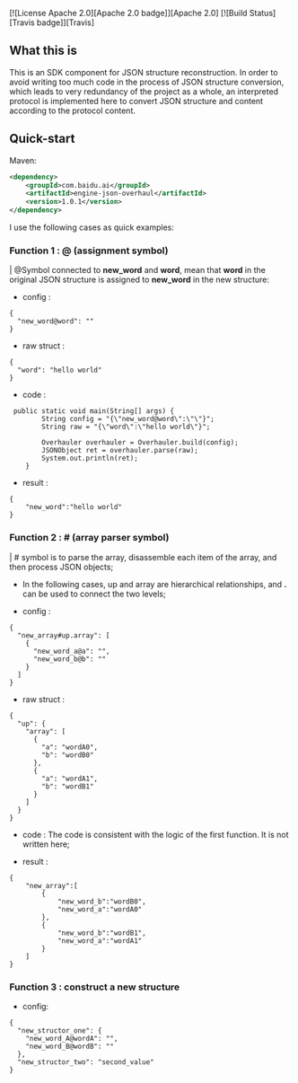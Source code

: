 [![License Apache 2.0][Apache 2.0 badge]][Apache 2.0]
[![Build Status][Travis badge]][Travis]

## What this is

This is an SDK component for JSON structure reconstruction. In order to avoid writing too much code in the process of JSON structure conversion, which leads to very redundancy of the project as a whole, an interpreted protocol is implemented here to convert JSON structure and content according to the protocol content.

## Quick-start
Maven:

```xml
<dependency>
    <groupId>com.baidu.ai</groupId>
    <artifactId>engine-json-overhaul</artifactId>
    <version>1.0.1</version>
</dependency>
```

I use the following cases as quick examples:
### Function 1 : @ (assignment symbol)
| @Symbol connected to **new_word** and **word**, mean that **word** in the original JSON structure is assigned to **new_word** in the new structure:

* config :

```config
{
  "new_word@word": ""
}
```
* raw struct :

```raw
{
  "word": "hello world"
}
```

* code :

```
 public static void main(String[] args) {
        String config = "{\"new_word@word\":\"\"}";
        String raw = "{\"word\":\"hello world\"}";

        Overhauler overhauler = Overhauler.build(config);
        JSONObject ret = overhauler.parse(raw);
        System.out.println(ret);
    }
```
* result :

```
{
    "new_word":"hello world"
}
```

### Function 2 : # (array parser symbol)
| # symbol is to parse the array, disassemble each item of the array, and then process JSON objects;

* In the following cases, up and array are hierarchical relationships, and **.** can be used to connect the two levels;

* config :

```
{
  "new_array#up.array": [
    {
      "new_word_a@a": "",
      "new_word_b@b": ""
    }
  ]
}
```

* raw struct :

```
{
  "up": {
    "array": [
      {
        "a": "wordA0",
        "b": "wordB0"
      },
      {
        "a": "wordA1",
        "b": "wordB1"
      }
    ]
  }
}
```

* code : The code is consistent with the logic of the first function. It is not written here;

* result :

```
{
    "new_array":[
        {
            "new_word_b":"wordB0",
            "new_word_a":"wordA0"
        },
        {
            "new_word_b":"wordB1",
            "new_word_a":"wordA1"
        }
    ]
}
```

### Function 3 : construct a new structure

* config:

```
{
  "new_structor_one": {
    "new_word_A@wordA": "",
    "new_word_B@wordB": ""
  },
  "new_structor_two": "second_value"
}
```